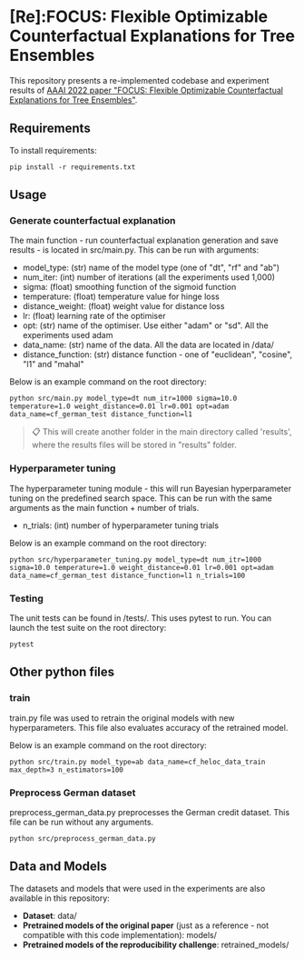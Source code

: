 # [Re]:FOCUS: Flexible Optimizable Counterfactual Explanations for Tree Ensembles

This repository presents a re-implemented codebase and experiment results of [AAAI 2022 paper "FOCUS: Flexible Optimizable Counterfactual Explanations for Tree Ensembles"](https://arxiv.org/abs/1911.12199). 

## Requirements

To install requirements:

```setup
pip install -r requirements.txt
```

## Usage

### Generate counterfactual explanation
The main function - run counterfactual explanation generation and save results - is located in src/main.py.
This can be run with arguments:
- model_type: (str) name of the model type (one of "dt", "rf" and "ab")
- num_iter: (int) number of iterations (all the experiments used 1,000)
- sigma: (float) smoothing function of the sigmoid function
- temperature: (float) temperature value for hinge loss
- distance_weight: (float) weight value for distance loss
- lr: (float) learning rate of the optimiser
- opt: (str) name of the optimiser. Use either "adam" or "sd". All the experiments used adam
- data_name: (str) name of the data. All the data are located in /data/
- distance_function: (str) distance function - one of "euclidean", "cosine", "l1" and "mahal"

Below is an example command on the root directory:
```text
python src/main.py model_type=dt num_itr=1000 sigma=10.0 temperature=1.0 weight_distance=0.01 lr=0.001 opt=adam data_name=cf_german_test distance_function=l1
```
>📋  This will create another folder in the main directory called 'results', where the results files will be
> stored in "results" folder.

### Hyperparameter tuning
The hyperparameter tuning module - this will run Bayesian hyperparameter tuning on the predefined search space.
This can be run with the same arguments as the main function + number of trials.
- n_trials: (int) number of hyperparameter tuning trials

Below is an example command on the root directory:
```text
python src/hyperparameter_tuning.py model_type=dt num_itr=1000 sigma=10.0 temperature=1.0 weight_distance=0.01 lr=0.001 opt=adam data_name=cf_german_test distance_function=l1 n_trials=100
```

### Testing
The unit tests can be found in /tests/. This uses pytest to run. You can launch the test suite on the root directory:
```text
pytest
```

## Other python files
### train
train.py file was used to retrain the original models with new hyperparameters.
This file also evaluates accuracy of the retrained model.

Below is an example command on the root directory:
```text
python src/train.py model_type=ab data_name=cf_heloc_data_train max_depth=3 n_estimators=100
```

### Preprocess German dataset
preprocess_german_data.py preprocesses the German credit dataset. This file can be run without any arguments.
```text
python src/preprocess_german_data.py
```

## Data and Models

The datasets and models that were used in the experiments are also available in this repository:
- **Dataset**: data/
- **Pretrained models of the original paper** (just as a reference - not compatible with this code implementation): models/
- **Pretrained models of the reproducibility challenge**: retrained_models/
